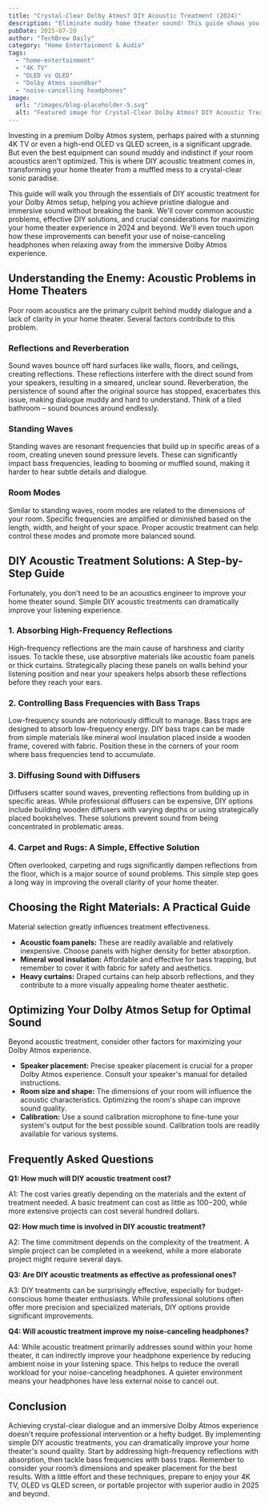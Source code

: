 ```yaml
---
title: "Crystal-Clear Dolby Atmos? DIY Acoustic Treatment (2024)"
description: "Eliminate muddy home theater sound! This guide shows you how to DIY acoustic treatment for your Dolby Atmos setup (4K TV, soundbar included). Get crisp dialogue and immersive sound. Learn more now!"
pubDate: 2025-07-20
author: "TechBrew Daily"
category: "Home Entertainment & Audio"
tags:
  - "home-entertainment"
  - "4K TV"
  - "OLED vs QLED"
  - "Dolby Atmos soundbar"
  - "noise-cancelling headphones"
image:
  url: "/images/blog-placeholder-5.svg"
  alt: "Featured image for Crystal-Clear Dolby Atmos? DIY Acoustic Treatment (2024)"
---
```


Investing in a premium Dolby Atmos system, perhaps paired with a stunning 4K TV or even a high-end OLED vs QLED screen, is a significant upgrade.  But even the best equipment can sound muddy and indistinct if your room acoustics aren't optimized.  This is where DIY acoustic treatment comes in, transforming your home theater from a muffled mess to a crystal-clear sonic paradise.

This guide will walk you through the essentials of DIY acoustic treatment for your Dolby Atmos setup, helping you achieve pristine dialogue and immersive sound without breaking the bank. We'll cover common acoustic problems, effective DIY solutions, and crucial considerations for maximizing your home theater experience in 2024 and beyond.  We'll even touch upon how these improvements can benefit your use of noise-canceling headphones when relaxing away from the immersive Dolby Atmos experience.


## Understanding the Enemy: Acoustic Problems in Home Theaters

Poor room acoustics are the primary culprit behind muddy dialogue and a lack of clarity in your home theater.  Several factors contribute to this problem.

### Reflections and Reverberation

Sound waves bounce off hard surfaces like walls, floors, and ceilings, creating reflections.  These reflections interfere with the direct sound from your speakers, resulting in a smeared, unclear sound.  Reverberation, the persistence of sound after the original source has stopped, exacerbates this issue, making dialogue muddy and hard to understand.  Think of a tiled bathroom – sound bounces around endlessly.

### Standing Waves

Standing waves are resonant frequencies that build up in specific areas of a room, creating uneven sound pressure levels.  These can significantly impact bass frequencies, leading to booming or muffled sound, making it harder to hear subtle details and dialogue.

### Room Modes

Similar to standing waves, room modes are related to the dimensions of your room.  Specific frequencies are amplified or diminished based on the length, width, and height of your space.  Proper acoustic treatment can help control these modes and promote more balanced sound.

## DIY Acoustic Treatment Solutions: A Step-by-Step Guide

Fortunately, you don't need to be an acoustics engineer to improve your home theater sound. Simple DIY acoustic treatments can dramatically improve your listening experience.

### 1. Absorbing High-Frequency Reflections

High-frequency reflections are the main cause of harshness and clarity issues.  To tackle these, use absorptive materials like acoustic foam panels or thick curtains. Strategically placing these panels on walls behind your listening position and near your speakers helps absorb these reflections before they reach your ears.

### 2. Controlling Bass Frequencies with Bass Traps

Low-frequency sounds are notoriously difficult to manage.  Bass traps are designed to absorb low-frequency energy.  DIY bass traps can be made from simple materials like mineral wool insulation placed inside a wooden frame, covered with fabric. Position these in the corners of your room where bass frequencies tend to accumulate.

### 3. Diffusing Sound with Diffusers

Diffusers scatter sound waves, preventing reflections from building up in specific areas.  While professional diffusers can be expensive, DIY options include building wooden diffusers with varying depths or using strategically placed bookshelves. These solutions prevent sound from being concentrated in problematic areas.

### 4.  Carpet and Rugs: A Simple, Effective Solution

Often overlooked, carpeting and rugs significantly dampen reflections from the floor, which is a major source of sound problems. This simple step goes a long way in improving the overall clarity of your home theater.


## Choosing the Right Materials: A Practical Guide

Material selection greatly influences treatment effectiveness.

*   **Acoustic foam panels:** These are readily available and relatively inexpensive.  Choose panels with higher density for better absorption.
*   **Mineral wool insulation:**  Affordable and effective for bass trapping, but remember to cover it with fabric for safety and aesthetics.
*   **Heavy curtains:**  Draped curtains can help absorb reflections, and they contribute to a more visually appealing home theater aesthetic.


## Optimizing Your Dolby Atmos Setup for Optimal Sound

Beyond acoustic treatment, consider other factors for maximizing your Dolby Atmos experience.

*   **Speaker placement:**  Precise speaker placement is crucial for a proper Dolby Atmos experience.  Consult your speaker's manual for detailed instructions.
*   **Room size and shape:**  The dimensions of your room will influence the acoustic characteristics.  Optimizing the room's shape can improve sound quality.
*   **Calibration:**  Use a sound calibration microphone to fine-tune your system's output for the best possible sound.  Calibration tools are readily available for various systems.

## Frequently Asked Questions

**Q1: How much will DIY acoustic treatment cost?**

A1: The cost varies greatly depending on the materials and the extent of treatment needed. A basic treatment can cost as little as $100-$200, while more extensive projects can cost several hundred dollars.

**Q2: How much time is involved in DIY acoustic treatment?**

A2: The time commitment depends on the complexity of the treatment. A simple project can be completed in a weekend, while a more elaborate project might require several days.

**Q3: Are DIY acoustic treatments as effective as professional ones?**

A3: DIY treatments can be surprisingly effective, especially for budget-conscious home theater enthusiasts. While professional solutions often offer more precision and specialized materials, DIY options provide significant improvements.

**Q4:  Will acoustic treatment improve my noise-canceling headphones?**

A4:  While acoustic treatment primarily addresses sound within your home theater, it can indirectly improve your headphone experience by reducing ambient noise in your listening space. This helps to reduce the overall workload for your noise-canceling headphones.  A quieter environment means your headphones have less external noise to cancel out.


## Conclusion

Achieving crystal-clear dialogue and an immersive Dolby Atmos experience doesn't require professional intervention or a hefty budget.  By implementing simple DIY acoustic treatments, you can dramatically improve your home theater's sound quality.  Start by addressing high-frequency reflections with absorption, then tackle bass frequencies with bass traps.  Remember to consider your room’s dimensions and speaker placement for the best results.  With a little effort and these techniques, prepare to enjoy your 4K TV,  OLED vs QLED screen, or portable projector with superior audio in 2025 and beyond.